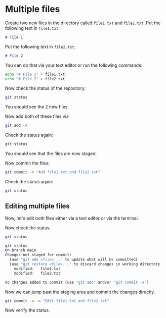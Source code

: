 # Multiple files

Create two new files in the directory called `file1.txt` and `file2.txt`. Put the following text in `file1.txt`:

```markdown
# File 1
```

Put the following text in `file2.txt`:

```markdown
# File 2
```

You can do that via your text editor or run the following commands:

```bash
echo "# File 1" > file1.txt
echo "# File 2" > file2.txt
```

Now check the status of the repository:

```bash
git status
```

You should see the 2 new files.

Now add both of these files via

```bash
git add -A
```

Check the status again:

```bash
git status
```

You should see that the files are now staged.

Now commit the files:

```bash
git commit -m "Add file1.txt and file2.txt"
```

Check the status again:

```bash
git status
```

## Editing multiple files

Now, let's edit both files either via a text editor or via the terminal.

Now check the status.

```bash
git status
```

```bash
git status
On branch main
Changes not staged for commit:
  (use "git add <file>..." to update what will be committed)
  (use "git restore <file>..." to discard changes in working directory)
	modified:   file1.txt
	modified:   file2.txt

no changes added to commit (use "git add" and/or "git commit -a")
```

Now we can jump past the staging area and commit the changes directly.

```bash
git commit -a -m "Edit file1.txt and file2.txt"
```

Now verify the status.